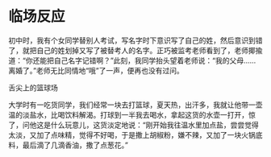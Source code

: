 # 临场反应

初中时，我有个女同学替别人考试，写名字时下意识写了自己的姓，然后意识到错了，就把自己的姓划掉又写了被替考人的名字。正巧被监考老师看到了，老师揶揄道：“你还能把自己名字记错啊？”此刻，我同学抬头望着老师说：“我的父母……离婚了。”老师无比同情地“哦”了一声，便再也没有过问。 

舌尖上的篮球场 

大学时有一吃货同学，我们经常一块去打篮球，夏天热，出汗多，我就让他带一壶温的淡盐水，比喝饮料解渴。打球到一半我去喝水，拿起这货的水壶一打开，惊了，问他这是什么玩意儿，这货淡定地说：“刚开始我往温水里加点盐，尝尝觉得太淡，又加了点味精，觉得不好喝，于是撒上胡椒粉，嫌不辣，又加了一块火锅底料，最后滴了几滴香油，撒了点葱花。”